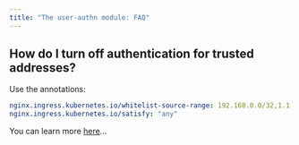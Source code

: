 ```yaml
---
title: "The user-authn module: FAQ"
---
```


## How do I turn off authentication for trusted addresses?

Use the annotations:
```yaml
nginx.ingress.kubernetes.io/whitelist-source-range: 192.168.0.0/32,1.1.1.1`
nginx.ingress.kubernetes.io/satisfy: "any"
```

You can learn more [here](usage.html#setting-up-cidr-based-restrictions)...
